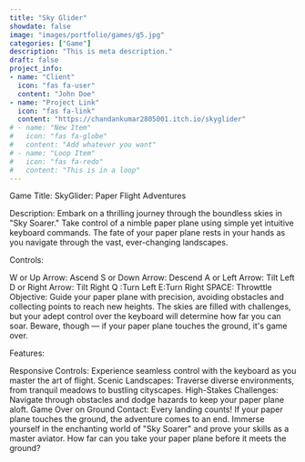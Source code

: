 ```yaml
---
title: "Sky Glider"
showdate: false
image: "images/portfolio/games/g5.jpg"
categories: ["Game"]
description: "This is meta description."
draft: false
project_info:
- name: "Client"
  icon: "fas fa-user"
  content: "John Doe"
- name: "Project Link"
  icon: "fas fa-link"
  content: "https://chandankumar2805001.itch.io/skyglider"
# - name: "New Item"
#   icon: "fas fa-globe"
#   content: "Add whatever you want"
# - name: "Loop Item"
#   icon: "fas fa-redo"
#   content: "This is in a loop"
---
```


Game Title: SkyGlider: Paper Flight Adventures

Description: Embark on a thrilling journey through the boundless skies in "Sky Soarer." Take control of a nimble paper plane using simple yet intuitive keyboard commands. The fate of your paper plane rests in your hands as you navigate through the vast, ever-changing landscapes.

Controls:

W or Up Arrow: Ascend
S or Down Arrow: Descend
A or Left Arrow: Tilt Left
D or Right Arrow: Tilt Right
Q :Turn Left
E:Turn Right
SPACE: Throwttle
Objective: Guide your paper plane with precision, avoiding obstacles and collecting points to reach new heights. The skies are filled with challenges, but your adept control over the keyboard will determine how far you can soar. Beware, though — if your paper plane touches the ground, it's game over.

Features:

Responsive Controls: Experience seamless control with the keyboard as you master the art of flight.
Scenic Landscapes: Traverse diverse environments, from tranquil meadows to bustling cityscapes.
High-Stakes Challenges: Navigate through obstacles and dodge hazards to keep your paper plane aloft.
Game Over on Ground Contact: Every landing counts! If your paper plane touches the ground, the adventure comes to an end.
Immerse yourself in the enchanting world of "Sky Soarer" and prove your skills as a master aviator. How far can you take your paper plane before it meets the ground?


